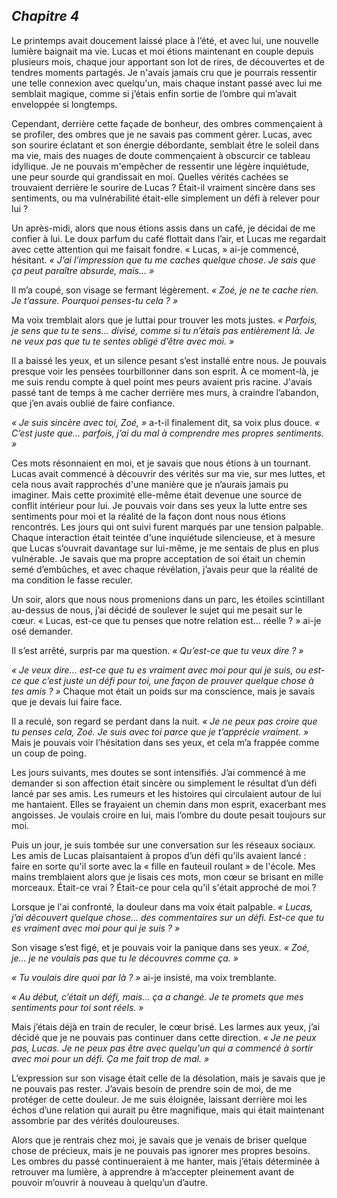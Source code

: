 ## *Chapitre 4* 

Le printemps avait doucement laissé place à l’été, et avec lui, une nouvelle lumière baignait ma 
vie. Lucas et moi étions maintenant en couple depuis plusieurs mois, chaque jour apportant son
lot de rires, de découvertes et de tendres moments partagés. Je n'avais jamais cru que je pourrais 
ressentir une telle connexion avec quelqu'un, mais chaque instant passé avec lui me semblait 
magique, comme si j’étais enfin sortie de l’ombre qui m’avait enveloppée si longtemps.

Cependant, derrière cette façade de bonheur, des ombres commençaient à se profiler, des ombres
que je ne savais pas comment gérer. Lucas, avec son sourire éclatant et son énergie débordante,
semblait être le soleil dans ma vie, mais des nuages de doute commençaient à obscurcir ce
tableau idyllique. Je ne pouvais m'empêcher de ressentir une légère inquiétude, une peur sourde
qui grandissait en moi. Quelles vérités cachées se trouvaient derrière le sourire de Lucas ? Était-il
vraiment sincère dans ses sentiments, ou ma vulnérabilité était-elle simplement un défi à relever
pour lui ?

Un après-midi, alors que nous étions assis dans un café, je décidai de me confier à lui. Le doux
parfum du café flottait dans l’air, et Lucas me regardait avec cette attention qui me faisait fondre.
« Lucas, » ai-je commencé, hésitant. *« J’ai l’impression que tu me caches quelque chose. Je sais
que ça peut paraître absurde, mais… »*

Il m’a coupé, son visage se fermant légèrement. *« Zoé, je ne te cache rien. Je t’assure. Pourquoi
penses-tu cela ? »*

Ma voix tremblait alors que je luttai pour trouver les mots justes. *« Parfois, je sens que tu te
sens… divisé, comme si tu n’étais pas entièrement là. Je ne veux pas que tu te sentes obligé
d’être avec moi. »*

Il a baissé les yeux, et un silence pesant s’est installé entre nous. Je pouvais presque voir les
pensées tourbillonner dans son esprit. À ce moment-là, je me suis rendu compte à quel point mes
peurs avaient pris racine. J'avais passé tant de temps à me cacher derrière mes murs, à craindre
l’abandon, que j’en avais oublié de faire confiance.

*« Je suis sincère avec toi, Zoé, »* a-t-il finalement dit, sa voix plus douce. *« C’est juste que…
parfois, j’ai du mal à comprendre mes propres sentiments. »*

Ces mots résonnaient en moi, et je savais que nous étions à un tournant. Lucas avait commencé à
découvrir des vérités sur ma vie, sur mes luttes, et cela nous avait rapprochés d'une manière que
je n’aurais jamais pu imaginer. Mais cette proximité elle-même était devenue une source de
conflit intérieur pour lui. Je pouvais voir dans ses yeux la lutte entre ses sentiments pour moi et
la réalité de la façon dont nous nous étions rencontrés.
Les jours qui ont suivi furent marqués par une tension palpable. Chaque interaction était teintée
d'une inquiétude silencieuse, et à mesure que Lucas s’ouvrait davantage sur lui-même, je me
sentais de plus en plus vulnérable. Je savais que ma propre acceptation de soi était un chemin
semé d’embûches, et avec chaque révélation, j’avais peur que la réalité de ma condition le fasse
reculer.

Un soir, alors que nous nous promenions dans un parc, les étoiles scintillant au-dessus de nous,
j’ai décidé de soulever le sujet qui me pesait sur le cœur. « Lucas, est-ce que tu penses que notre
relation est… réelle ? » ai-je osé demander.

Il s’est arrêté, surpris par ma question. *« Qu’est-ce que tu veux dire ? »*

*« Je veux dire… est-ce que tu es vraiment avec moi pour qui je suis, ou est-ce que c’est juste un
défi pour toi, une façon de prouver quelque chose à tes amis ? »* Chaque mot était un poids sur
ma conscience, mais je savais que je devais lui faire face.

Il a reculé, son regard se perdant dans la nuit. *« Je ne peux pas croire que tu penses cela, Zoé. Je
suis avec toi parce que je t’apprécie vraiment. »* Mais je pouvais voir l’hésitation dans ses yeux,
et cela m’a frappée comme un coup de poing.

Les jours suivants, mes doutes se sont intensifiés. J’ai commencé à me demander si son affection
était sincère ou simplement le résultat d’un défi lancé par ses amis. Les rumeurs et les histoires qui 
circulaient autour de lui me hantaient. Elles se frayaient un chemin dans mon esprit,
exacerbant mes angoisses. Je voulais croire en lui, mais l’ombre du doute pesait toujours sur moi.

Puis un jour, je suis tombée sur une conversation sur les réseaux sociaux. Les amis de Lucas
plaisantaient à propos d’un défi qu’ils avaient lancé : faire en sorte qu'il sorte avec la « fille en
fauteuil roulant » de l'école. Mes mains tremblaient alors que je lisais ces mots, mon cœur se
brisant en mille morceaux. Était-ce vrai ? Était-ce pour cela qu'il s'était approché de moi ?

Lorsque je l'ai confronté, la douleur dans ma voix était palpable. *« Lucas, j’ai découvert quelque
chose… des commentaires sur un défi. Est-ce que tu es vraiment avec moi pour qui je suis ? »*

Son visage s’est figé, et je pouvais voir la panique dans ses yeux. *« Zoé, je… je ne voulais pas
que tu le découvres comme ça. »*

*« Tu voulais dire quoi par là ? »* ai-je insisté, ma voix tremblante.

*« Au début, c’était un défi, mais… ça a changé. Je te promets que mes sentiments pour toi sont
réels. »*

Mais j’étais déjà en train de reculer, le cœur brisé. Les larmes aux yeux, j’ai décidé que je ne
pouvais pas continuer dans cette direction. *« Je ne peux pas, Lucas. Je ne peux pas être avec
quelqu'un qui a commencé à sortir avec moi pour un défi. Ça me fait trop de mal. »*

L’expression sur son visage était celle de la désolation, mais je savais que je ne pouvais pas
rester. J’avais besoin de prendre soin de moi, de me protéger de cette douleur. Je me suis
éloignée, laissant derrière moi les échos d’une relation qui aurait pu être magnifique, mais qui
était maintenant assombrie par des vérités douloureuses.

Alors que je rentrais chez moi, je savais que je venais de briser quelque chose de précieux, mais
je ne pouvais pas ignorer mes propres besoins. Les ombres du passé continueraient à me hanter,
mais j’étais déterminée à retrouver ma lumière, à apprendre à m’accepter pleinement avant de
pouvoir m’ouvrir à nouveau à quelqu’un d’autre.
